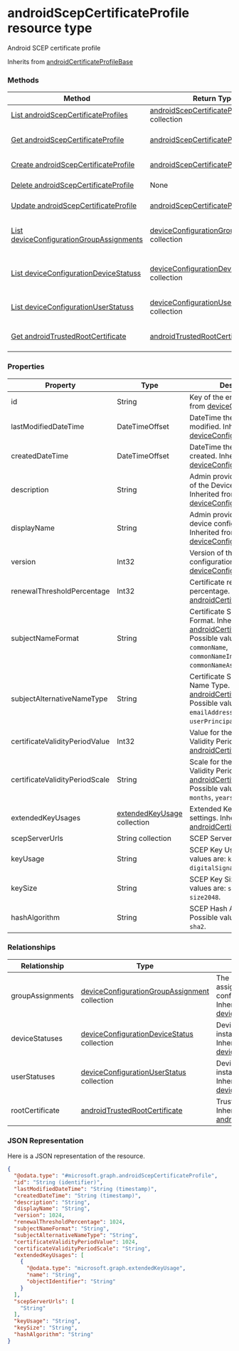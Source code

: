 # androidScepCertificateProfile resource type

Android SCEP certificate profile

Inherits from [androidCertificateProfileBase](androidCertificateProfileBase.md)

### Methods
|Method|Return Type|Description|
|---|---|---|
|[List androidScepCertificateProfiles](../api/androidScepCertificateProfile_list.md)|[androidScepCertificateProfile](androidScepCertificateProfile.md) collection|List properties and relationships of the [androidScepCertificateProfile](../resource/androidScepCertificateProfile.md) objects.|
|[Get androidScepCertificateProfile](../api/androidScepCertificateProfile_get.md)|[androidScepCertificateProfile](androidScepCertificateProfile.md)|Read properties and relationships of the [androidScepCertificateProfile](../resource/androidScepCertificateProfile.md) object.|
|[Create androidScepCertificateProfile](../api/androidScepCertificateProfile_create.md)|[androidScepCertificateProfile](androidScepCertificateProfile.md)|Create a new [androidScepCertificateProfile](../resource/androidScepCertificateProfile.md) object.|
|[Delete androidScepCertificateProfile](../api/androidScepCertificateProfile_delete.md)|None|Deletes a [androidScepCertificateProfile](../resource/androidScepCertificateProfile.md).|
|[Update androidScepCertificateProfile](../api/androidScepCertificateProfile_update.md)|[androidScepCertificateProfile](androidScepCertificateProfile.md)|Update the properties of a [androidScepCertificateProfile](../resource/androidScepCertificateProfile.md) object.|
|[List deviceConfigurationGroupAssignments](../api/androidScepCertificateProfile_list_deviceConfigurationGroupAssignment.md)|[deviceConfigurationGroupAssignment](deviceConfigurationGroupAssignment.md) collection|Get the deviceConfigurationGroupAssignments from the groupAssignments navigation property.|
|[List deviceConfigurationDeviceStatuss](../api/androidScepCertificateProfile_list_deviceConfigurationDeviceStatus.md)|[deviceConfigurationDeviceStatus](deviceConfigurationDeviceStatus.md) collection|Get the deviceConfigurationDeviceStatuss from the deviceStatuses navigation property.|
|[List deviceConfigurationUserStatuss](../api/androidScepCertificateProfile_list_deviceConfigurationUserStatus.md)|[deviceConfigurationUserStatus](deviceConfigurationUserStatus.md) collection|Get the deviceConfigurationUserStatuss from the userStatuses navigation property.|
|[Get androidTrustedRootCertificate](../api/androidScepCertificateProfile_get_androidTrustedRootCertificate.md)|[androidTrustedRootCertificate](androidTrustedRootCertificate.md)|Get the [androidTrustedRootCertificate](androidTrustedRootCertificate.md) from the rootCertificate navigation property.|

### Properties
|Property|Type|Description|
|---|---|---|
|id|String|Key of the entity. Inherited from [deviceConfiguration](deviceConfiguration.md).|
|lastModifiedDateTime|DateTimeOffset|DateTime the object was last modified. Inherited from [deviceConfiguration](deviceConfiguration.md).|
|createdDateTime|DateTimeOffset|DateTime the object was created. Inherited from [deviceConfiguration](deviceConfiguration.md).|
|description|String|Admin provided description of the Device Configuration. Inherited from [deviceConfiguration](deviceConfiguration.md).|
|displayName|String|Admin provided name of the device configuration. Inherited from [deviceConfiguration](deviceConfiguration.md).|
|version|Int32|Version of the device configuration. Inherited from [deviceConfiguration](deviceConfiguration.md).|
|renewalThresholdPercentage|Int32|Certificate renewal threshold percentage. Inherited from [androidCertificateProfileBase](androidCertificateProfileBase.md).|
|subjectNameFormat|String|Certificate Subject Name Format. Inherited from [androidCertificateProfileBase](androidCertificateProfileBase.md). Possible values are: `commonName`, `commonNameIncludingEmail`, `commonNameAsEmail`.|
|subjectAlternativeNameType|String|Certificate Subject Alternative Name Type. Inherited from [androidCertificateProfileBase](androidCertificateProfileBase.md). Possible values are: `emailAddress`, `userPrincipalName`.|
|certificateValidityPeriodValue|Int32|Value for the Certificate Validity Period. Inherited from [androidCertificateProfileBase](androidCertificateProfileBase.md).|
|certificateValidityPeriodScale|String|Scale for the Certificate Validity Period. Inherited from [androidCertificateProfileBase](androidCertificateProfileBase.md). Possible values are: `days`, `months`, `years`.|
|extendedKeyUsages|[extendedKeyUsage](extendedKeyUsage.md) collection|Extended Key Usage (EKU) settings. Inherited from [androidCertificateProfileBase](androidCertificateProfileBase.md).|
|scepServerUrls|String collection|SCEP Server Url(s)|
|keyUsage|String|SCEP Key Usage Possible values are: `keyEncipherment`, `digitalSignature`.|
|keySize|String|SCEP Key Size Possible values are: `size1024`, `size2048`.|
|hashAlgorithm|String|SCEP Hash Algorithm Possible values are: `sha1`, `sha2`.|

### Relationships
|Relationship|Type|Description|
|---|---|---|
|groupAssignments|[deviceConfigurationGroupAssignment](deviceConfigurationGroupAssignment.md) collection|The list of group assignments for the device configuration profile. Inherited from [deviceConfiguration](deviceConfiguration.md)|
|deviceStatuses|[deviceConfigurationDeviceStatus](deviceConfigurationDeviceStatus.md) collection|Device configuration installation stauts by device. Inherited from [deviceConfiguration](deviceConfiguration.md)|
|userStatuses|[deviceConfigurationUserStatus](deviceConfigurationUserStatus.md) collection|Device configuration installation stauts by user. Inherited from [deviceConfiguration](deviceConfiguration.md)|
|rootCertificate|[androidTrustedRootCertificate](androidTrustedRootCertificate.md)|Trusted Root Certificate. Inherited from [androidCertificateProfileBase](androidCertificateProfileBase.md)|

### JSON Representation
Here is a JSON representation of the resource.
<!-- {
  "blockType": "resource",
  "keyProperty": "id",
  "@odata.type": "microsoft.graph.androidScepCertificateProfile"
}
-->
```json
{
  "@odata.type": "#microsoft.graph.androidScepCertificateProfile",
  "id": "String (identifier)",
  "lastModifiedDateTime": "String (timestamp)",
  "createdDateTime": "String (timestamp)",
  "description": "String",
  "displayName": "String",
  "version": 1024,
  "renewalThresholdPercentage": 1024,
  "subjectNameFormat": "String",
  "subjectAlternativeNameType": "String",
  "certificateValidityPeriodValue": 1024,
  "certificateValidityPeriodScale": "String",
  "extendedKeyUsages": [
    {
      "@odata.type": "microsoft.graph.extendedKeyUsage",
      "name": "String",
      "objectIdentifier": "String"
    }
  ],
  "scepServerUrls": [
    "String"
  ],
  "keyUsage": "String",
  "keySize": "String",
  "hashAlgorithm": "String"
}
```

